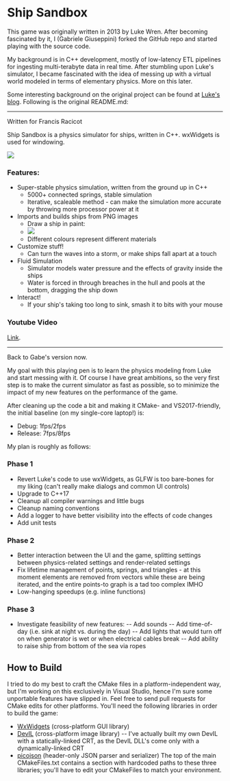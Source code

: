 Ship Sandbox
============
This game was originally written in 2013 by Luke Wren. After becoming fascinated by it, I (Gabriele Giuseppini) forked the GitHub repo
and started playing with the source code.

My background is in C++ development, mostly of low-latency ETL pipelines for ingesting multi-terabyte data in real time. 
After stumbling upon Luke's simulator, I became fascinated with the idea of messing up with a virtual world
modeled in terms of elementary physics. More on this later.

Some interesting background on the original project can be found at <a href="http://sinkingshipdev.tumblr.com/">Luke's blog</a>. Following is the original README.md:

---
Written for Francis Racicot

Ship Sandbox is a physics simulator for ships, written in C++. wxWidgets is used for windowing.

<img src="http://i.imgur.com/UYhVSHJ.png">

### Features:
- Super-stable physics simulation, written from the ground up in C++
	- 5000+ connected springs, stable simulation
	- Iterative, scaleable method - can make the simulation more accurate by throwing more processor power at it
- Imports and builds ships from PNG images
	- Draw a ship in paint:
	- <img src="http://i.imgur.com/Hzgsh1A.png">
	- Different colours represent different materials
- Customize stuff!
	- Can turn the waves into a storm, or make ships fall apart at a touch
- Fluid Simulation
	- Simulator models water pressure and the effects of gravity inside the ships
	- Water is forced in through breaches in the hull and pools at the bottom, dragging the ship down
- Interact!
	- If your ship's taking too long to sink, smash it to bits with your mouse

### Youtube Video
<a href="http://www.youtube.com/watch?v=LQ0XHRIoQe0">Link</a>.

---
Back to Gabe's version now.

My goal with this playing pen is to learn the physics modeling from Luke and start messing with it. Of course I have great ambitions, so the very first step
is to make the current simulator as fast as possible, so to minimize the impact of my new features on the performance of the game.

After cleaning up the code a bit and making it CMake- and VS2017-friendly, the initial baseline (on my single-core laptop!) is:
- Debug: 1fps/2fps
- Release: 7fps/8fps

My plan is roughly as follows:
### Phase 1
- Revert Luke's code to use wxWidgets, as GLFW is too bare-bones for my liking (can't really make dialogs and common UI controls)
- Upgrade to C++17
- Cleanup all compiler warnings and little bugs
- Cleanup naming conventions
- Add a logger to have better visibility into the effects of code changes
- Add unit tests
### Phase 2
- Better interaction between the UI and the game, splitting settings between physics-related settings and render-related settings
- Fix lifetime management of points, springs, and triangles - at this moment elements are removed from vectors while these are being iterated, and the entire points-to graph is a tad too complex IMHO
- Low-hanging speedups (e.g. inline functions)
### Phase 3
- Investigate feasibility of new features:
-- Add sounds
-- Add time-of-day (i.e. sink at night vs. during the day)
-- Add lights that would turn off on when generator is wet or when electrical cables break
-- Add ability to raise ship from bottom of the sea via ropes
## How to Build
I tried to do my best to craft the CMake files in a platform-independent way, but I'm working on this exclusively in Visual Studio, hence I'm sure some unportable features have slipped in. Feel free to send pull requests for CMake edits for other platforms.
You'll need the following libraries in order to build the game:
- <a href="https://www.wxwidgets.org/">WxWidgets</a> (cross-platform GUI library)
- <a href="http://openil.sourceforge.net/">DevIL</a> (cross-platform image library)
-- I've actually built my own DevIL with a statically-linked CRT, as the DevIL DLL's come only with a dynamically-linked CRT
- <a href="https://github.com/kazuho/picojson">picojson</a> (header-only JSON parser and serializer)
The top of the main CMakeFiles.txt contains a section with hardcoded paths to these three libraries; you'll have to edit your CMakeFiles to match your environment.